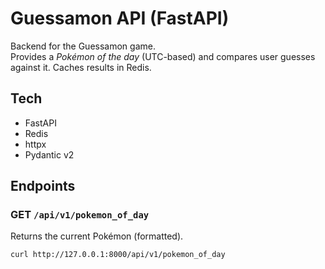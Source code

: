 # Guessamon API (FastAPI)

Backend for the Guessamon game.  
Provides a *Pokémon of the day* (UTC-based) and compares user guesses against it. Caches results in Redis.

## Tech
- FastAPI
- Redis
- httpx
- Pydantic v2

## Endpoints

### GET `/api/v1/pokemon_of_day`
Returns the current Pokémon (formatted).

```bash
curl http://127.0.0.1:8000/api/v1/pokemon_of_day
